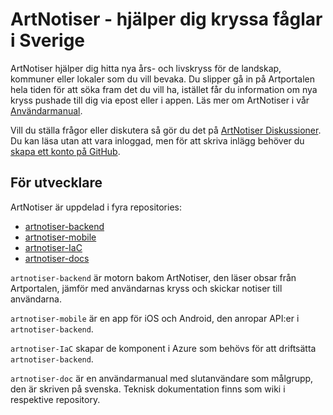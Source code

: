 # ArtNotiser - hjälper dig kryssa fåglar i Sverige

ArtNotiser hjälper dig hitta nya års- och livskryss för de landskap, kommuner eller lokaler som du vill bevaka. Du slipper gå in på Artportalen hela tiden för att söka fram det du vill ha, istället får du information om nya kryss pushade till dig via epost eller i appen. Läs mer om ArtNotiser i vår [Användarmanual](https://github.com/ArtNotiser/artnotiser-docs).

Vill du ställa frågor eller diskutera så gör du det på [ArtNotiser Diskussioner](https://github.com/orgs/ArtNotiser/discussions). Du kan läsa utan att vara inloggad, men för att skriva inlägg behöver du [skapa ett konto på GitHub](https://github.com/signup?return_to=https%3A%2F%2Fgithub.com%2Forgs%2FArtNotiser).

## För utvecklare

ArtNotiser är uppdelad i fyra repositories:
* [artnotiser-backend](https://github.com/ArtNotiser/artnotiser-backend)
* [artnotiser-mobile](https://github.com/ArtNotiser/artnotiser-mobile)
* [artnotiser-IaC](https://github.com/ArtNotiser/artnotiser-IaC)
* [artnotiser-docs](https://github.com/ArtNotiser/artnotiser-docs)

`artnotiser-backend` är motorn bakom ArtNotiser, den läser obsar från Artportalen, jämför med användarnas kryss och skickar notiser till användarna.

`artnotiser-mobile` är en app för iOS och Android, den anropar API:er i `artnotiser-backend`.

`artnotiser-IaC` skapar de komponent i Azure som behövs för att driftsätta `artnotiser-backend`.

`artnotiser-doc` är en användarmanual med slutanvändare som målgrupp, den är skriven på svenska. Teknisk dokumentation finns som wiki i respektive repository.
